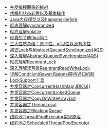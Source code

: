* [并发编程面临的挑战](/Java高级/Java并发编程的艺术/1、并发编程面临的挑战 "并发编程面临的挑战")
* [线程的状态转换以及基本操作](/Java高级/Java并发编程的艺术/2、线程的状态转换以及基本操作 "线程的状态转换以及基本操作")
* [Java内存模型以及happens-before](/Java高级/Java并发编程的艺术/3、Java内存模型以及happens-before "Java内存模型以及happens-before")
* [彻底理解synchronized](/Java高级/Java并发编程的艺术/4、彻底理解synchronized "彻底理解synchronized")
* [彻底理解volatile](/Java高级/Java并发编程的艺术/5、彻底理解volatile "彻底理解volatile")
* [你真的了解final吗？](/Java高级/Java并发编程的艺术/6、你真的了解final吗？ "你真的了解final吗？")
* [三大性质总结：原子性、可见性以及有序性](/Java高级/Java并发编程的艺术/7、三大性质总结：原子性、可见性以及有序性 "三大性质总结：原子性、可见性以及有序性")
* [初识Lock与AbstractQueuedSynchronizer(AQS)](/Java高级/Java并发编程的艺术/8、初识Lock与AbstractQueuedSynchronizer(AQS) "初识Lock与AbstractQueuedSynchronizer(AQS)")
* [深入理解AbstractQueuedSynchronizer(AQS)](/Java高级/Java并发编程的艺术/9、深入理解AbstractQueuedSynchronizer(AQS) "深入理解AbstractQueuedSynchronizer(AQS)")
* [彻底理解ReentrantLock](/Java高级/Java并发编程的艺术/10、彻底理解ReentrantLock "彻底理解ReentrantLock")
* [深入理解读写锁ReentrantReadWriteLock](/Java高级/Java并发编程的艺术/11、深入理解读写锁ReentrantReadWriteLock "深入理解读写锁ReentrantReadWriteLock")
* [详解Condition的await和signal等待通知机制](/Java高级/Java并发编程的艺术/12、详解Condition的await和signal等待通知机制 "详解Condition的await和signal等待通知机制")
* [LockSupport工具](/Java高级/Java并发编程的艺术/13、LockSupport工具 "LockSupport工具")
* [并发容器之ConcurrentHashMap(JDK1.8)](/Java高级/Java并发编程的艺术/14、并发容器之ConcurrentHashMap(JDK1.8) "并发容器之ConcurrentHashMap(JDK1.8)")
* [并发容器之ConcurrentLinkedQueue](/Java高级/Java并发编程的艺术/15、并发容器之ConcurrentLinkedQueue "并发容器之ConcurrentLinkedQueue")
* [并发容器之CopyOnWriteArrayList](/Java高级/Java并发编程的艺术/16、并发容器之CopyOnWriteArrayList "并发容器之CopyOnWriteArrayList")
* [并发容器之ThreadLocal](/Java高级/Java并发编程的艺术/17、并发容器之ThreadLocal "并发容器之ThreadLocal")
* [并发容器之BlockingQueue](/Java高级/Java并发编程的艺术/18、并发容器之BlockingQueue "并发容器之BlockingQueue")
* [线程池ThreadPoolExecutor实现原理](/Java高级/Java并发编程的艺术/19、线程池ThreadPoolExecutor实现原理 "线程池ThreadPoolExecutor实现原理")
* [线程池之ScheduledThreadPoolExecutor](/Java高级/Java并发编程的艺术/20、线程池之ScheduledThreadPoolExecutor "线程池之ScheduledThreadPoolExecutor")

